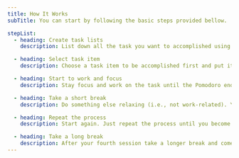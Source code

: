```yaml
---
title: How It Works
subTitle: You can start by following the basic steps provided bellow.

stepList:
  - heading: Create task lists
    description: List down all the task you want to accomplished using the Built-in Task List feature of the app.

  - heading: Select task item
    description: Choose a task item to be accomplished first and put it on the top of your priority list.

  - heading: Start to work and focus
    description: Stay focus and work on the task until the Pomodoro ends.

  - heading: Take a short break
    description: Do something else relaxing (i.e., not work-related). Your brain will thank you later.

  - heading: Repeat the process
    description: Start again. Just repeat the process until you become comfortable of it.

  - heading: Take a long break
    description: After your fourth session take a longer break and come back completely refreshed.
---
```

